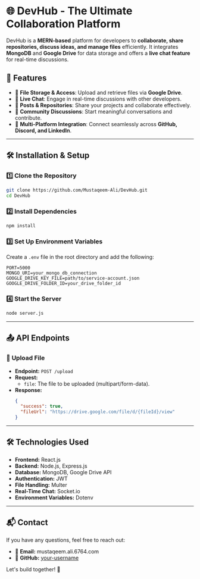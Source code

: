 # 🌐 DevHub - The Ultimate Collaboration Platform

DevHub is a **MERN-based** platform for developers to **collaborate, share repositories, discuss ideas, and manage files** efficiently. It integrates **MongoDB** and **Google Drive** for data storage and offers a **live chat feature** for real-time discussions.

## 🚀 Features
- 📂 **File Storage & Access**: Upload and retrieve files via **Google Drive**.
- 💬 **Live Chat**: Engage in real-time discussions with other developers.
- 📝 **Posts & Repositories**: Share your projects and collaborate effectively.
- 🤝 **Community Discussions**: Start meaningful conversations and contribute.
- 📡 **Multi-Platform Integration**: Connect seamlessly across **GitHub, Discord, and LinkedIn**.

---

## 🛠️ Installation & Setup

### 1️⃣ Clone the Repository
```sh
git clone https://github.com/Mustaqeem-Ali/DevHub.git
cd DevHub
```

### 2️⃣ Install Dependencies
```sh
npm install
```

### 3️⃣ Set Up Environment Variables
Create a `.env` file in the root directory and add the following:
```env
PORT=5000
MONGO_URI=your_mongo_db_connection
GOOGLE_DRIVE_KEY_FILE=path/to/service-account.json
GOOGLE_DRIVE_FOLDER_ID=your_drive_folder_id
```

### 4️⃣ Start the Server
```sh
node server.js
```

---

## 📤 API Endpoints
### 🔹 **Upload File**
- **Endpoint:** `POST /upload`
- **Request:**
  - `file`: The file to be uploaded (multipart/form-data).
- **Response:**
  ```json
  {
    "success": true,
    "fileUrl": "https://drive.google.com/file/d/{fileId}/view"
  }
  ```

---

## 🛠️ Technologies Used
- **Frontend:** React.js
- **Backend:** Node.js, Express.js
- **Database:** MongoDB, Google Drive API
- **Authentication:** JWT
- **File Handling:** Multer
- **Real-Time Chat:** Socket.io
- **Environment Variables:** Dotenv

---

## 📬 Contact
If you have any questions, feel free to reach out:
- 💬 **Email:** mustaqeem.ali.6764.com
- 🐙 **GitHub:** [your-username](https://github.com/Mustaqeem-Ali)


Let's build together! 🚀

